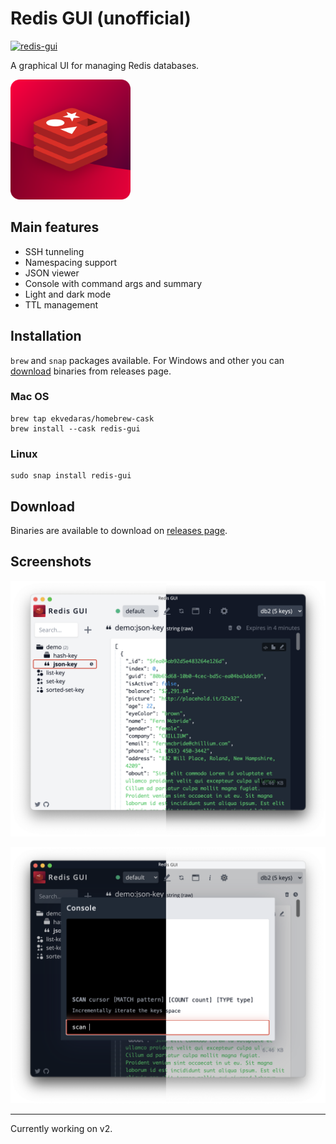 # Redis GUI (unofficial)

[![redis-gui](https://snapcraft.io/redis-gui/badge.svg)](https://snapcraft.io/redis-gui)

A graphical UI for managing Redis databases.

<img src="packages/renderer/assets/redis.svg" width="192" height="192"/>

## Main features

* SSH tunneling
* Namespacing support
* JSON viewer
* Console with command args and summary
* Light and dark mode
* TTL management

## Installation

`brew` and `snap` packages available. For Windows and other you can [download](#download) binaries from releases page.

### Mac OS

```shell
brew tap ekvedaras/homebrew-cask
brew install --cask redis-gui
```

### Linux

```shell
sudo snap install redis-gui
```

## Download

Binaries are available to download on [releases page](https://github.com/ekvedaras/redis-gui/releases/latest).

## Screenshots

![JSON key](./artifacts/previews/json-key.png)

![Console](./artifacts/previews/console.png)

---

Currently working on v2.
